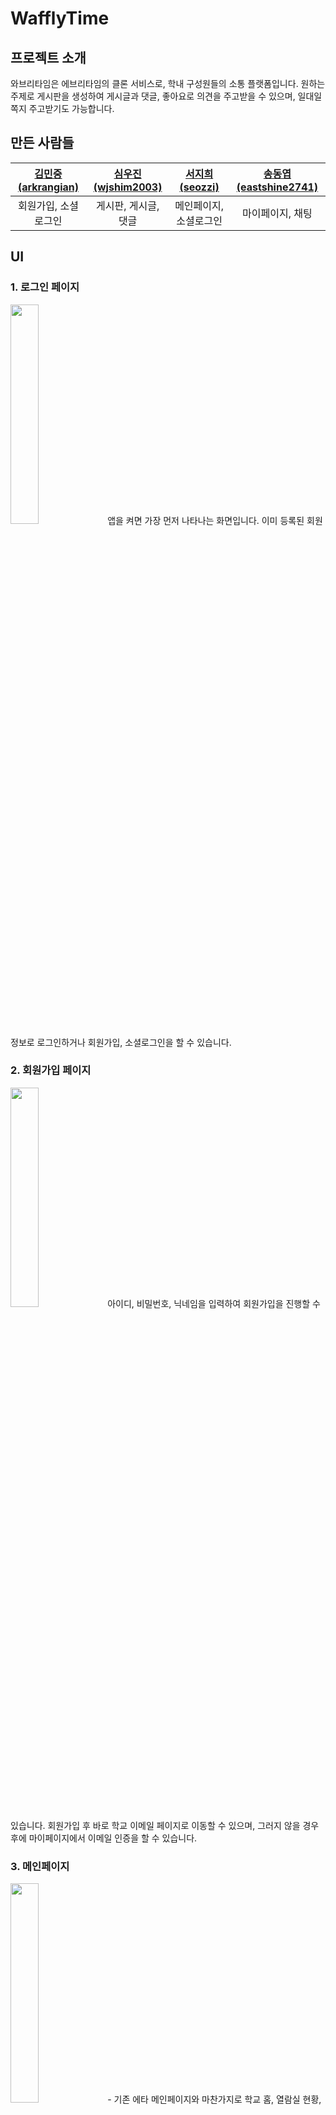 # WafflyTime
## 프로젝트 소개
와브리타임은 에브리타임의 클론 서비스로, 학내 구성원들의 소통 플랫폼입니다. 원하는 주제로 게시판을 생성하여 게시글과 댓글, 좋아요로 의견을 주고받을 수 있으며, 일대일 쪽지 주고받기도 가능합니다.
## 만든 사람들
| [김민중(arkrangian)](https://github.com/arkrangian) | [심우진(wjshim2003)](https://github.com/wjshim2003) | [서지희(seozzi)](https://github.com/seozzi) | [송동엽(eastshine2741)](https://github.com/eastshine2741) |
|:------------------------------------------------:|:------------------------------------------------:|:----------------------------------------:|:------------------------------------------------------:|
|                   회원가입, 소셜로그인                    |                   게시판, 게시글, 댓글                   |               메인페이지, 소셜로그인               |                       마이페이지, 채팅                        |

## UI
### 1. 로그인 페이지
<img src="https://user-images.githubusercontent.com/68140623/216771867-deb6607a-9f63-457f-86cc-7e848c0d1046.jpg" height="30%" width="30%">
앱을 켜면 가장 먼저 나타나는 화면입니다. 이미 등록된 회원 정보로 로그인하거나 회원가입, 소셜로그인을 할 수 있습니다.

### 2. 회원가입 페이지
<img src="https://user-images.githubusercontent.com/68140623/216771909-9994d2aa-3812-4363-bffd-f3a01676509e.jpg" height="30%" width="30%">
아이디, 비밀번호, 닉네임을 입력하여 회원가입을 진행할 수 있습니다. 회원가입 후 바로 학교 이메일 페이지로 이동할 수 있으며, 그러지 않을 경우 후에 마이페이지에서 이메일 인증을 할 수 있습니다.

### 3. 메인페이지
<img src="https://user-images.githubusercontent.com/68140623/216771910-ca8a7089-2f88-4141-8166-bb8d9f736acd.jpg" height="30%" width="30%">
- 기존 에타 메인페이지와 마찬가지로 학교 홈, 열람실 현황, 셔틀 버스, 학사 공지, 학사 일정, 도서관에 관한 정보를 바로 url로 접근할 수 있는 버튼을 만들었습니다. 학교 홈은 mysnu 메인페이지로, 열람실 현황 및 공지와 관련된 버튼들은 서울대학교 공식 페이지 내부의 관련 페이지로, 도서관 버튼은 중앙도서관 url로 연결됩니다.
- best 게시판을 메인 홈 페이지에서 바로 볼 수 있습니다. 이 페이지는 전체 보드 게시판의 일부를 가져온 것으로, 가장 사용자가 많이 사용할 법한 게시판들로 구성해 두었습니다.
- 와플 스튜디오의 조그마한 광고입니다.👀

### 4. 전체 게시판 페이지
<img src="https://user-images.githubusercontent.com/68140623/216771911-f88690f9-ec1d-4e76-b0c1-d41eb093b957.jpg" height="30%" width="30%">
게시판들의 목록을 조회할 수 있습니다. 내가 쓴 글, 댓글 단 글 등을 조회할 수 있으며, 게시판들을 검색할 수 있습니다.

### 5. 개별 게시판 페이지
<img src="https://user-images.githubusercontent.com/68140623/216771912-32dc33be-2aaa-4fcd-aee6-39822793378b.jpg" height="30% width="30%">
게시판을 선택했을 때 나타나는 화면입니다. 해당 게시판의 게시글들을 이미지와 함께 미리볼 수 있습니다. 게시글을 작성 페이지로 이동할 수 있습니다.
                                                                                                                                        
### 6. 게시글 페이지
<img src="https://user-images.githubusercontent.com/68140623/216771915-cb5256e1-6925-48b6-a712-83de145cc4d1.jpg" height="30%" width="30%">
게시글을 선택했을 때 나타나는 화면입니다. 게시글 제목, 내용, 이미지를 조회할 수 있습니다. 댓글, 대댓글을 작성할 수 있습니다.

### 7. 게시글 작성 페이지
<img src="https://user-images.githubusercontent.com/68140623/216771917-09700eda-98fd-4e3a-b109-77d24a917eec.jpg" height="30%" width="30%">
게시글을 작성할 수 있는 페이지입니다. 제목과 내용을 입력할 수 있고 이미지를 첨부할 수 있습니다. 익명 여부와 질문 여부를 선택할 수 있습니다.

### 8. 채팅 목록 페이지
<img src="https://user-images.githubusercontent.com/68140623/216771919-fe5447d4-16dd-4494-8fc5-f90fb214b9ef.jpg" height="30%" width="30%">
채팅 목록을 조회할 수 있는 페이지입니다. 웹소켓을 이용하여 자동으로 새로고침됩니다. 최근 대화가 있었던 순으로 정렬됩니다. 읽지 않은 메시지를 조회할 수 있습니다.

### 9. 채팅방 페이지
<img src="https://user-images.githubusercontent.com/68140623/216771922-cb8fd750-525a-41f5-b73e-f8cb59fd7983.jpg" height="30%" width="30%">
채팅 메시지를 보내고 받을 수 있는 페이지입니다. 웹소켓을 이용하여 실시간으로 업데이트됩니다. 상단 앱 바의 메뉴 버튼을 통해 해당 채팅방을 차단/차단해제할 수 있습니다.

### 10. 마이페이지
<img src="https://user-images.githubusercontent.com/68140623/216771924-7ada74e1-f823-4345-8c23-ece744d3c659.jpg" height="30%" width="30%">
유저 및 앱 관련 설정을 할 수 있는 페이지입니다. 회원가입 시 학교인증을 하지 않았다면 이곳에서 진행할 수 있습니다. 비밀번호 변경, 닉네임 설정, 프로필 이미지 변경, 로그아웃을 할 수 있습니다. 다크모드를 설정할 수 있습니다.

## 기능 상세
### 웹소켓
- okHttp3의 웹소켓 기능을 이용하였습니다.
- okHttp3 클라이언트를 생성하고, client.newWebSocket()을 실행합니다. 이때 인자로 추상클래스 WebSocketListener를 구현한 object를 생성하여 인자로 넘겨줍니다.
- WebSocketListener의 onOpen()에서 webSocket 객체를 받아 저장해 둡니다.
- 메시지의 송신, 연결 종료는 받아둔 webSocket 객체의 send() 메서드를 이용합니다.
- 메시지의 수신과 에러처리는 WebSocketListener의 onMessage()와 onFailure()를 이용합니다.
### Preference
- Androidx에서 지원하는 기능으로, 앱의 환경설정 화면을 별도의 레이아웃 지정 없이 빠르게 만들 수 있게 햬주며 key-value 쌍을 SharedPreference에 자동으로 저장할 수 있습니다.
- 다른 화면들과 달리 별도의 activity로 실행됩니다.
- 항목을 클릭하면 관련된 fragment로 이동하여 설정할 수 있습니다.
### 커서기반 페이지네이션
### 소셜로그인
### AAC lifecycle 관리
